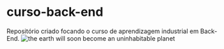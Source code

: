 # curso-back-end
Repositório criado focando o curso de aprendizagem industrial em Back-End.
![the earth will soon become an uninhabitable planet](https://user-images.githubusercontent.com/125308172/219921776-4c898e7b-68d0-49e6-ab40-f4baf2257dee.jpg)
